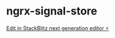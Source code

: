 # ngrx-signal-store

[Edit in StackBlitz next generation editor ⚡️](https://stackblitz.com/~/github.com/pavankjadda/ngrx-signal-store)